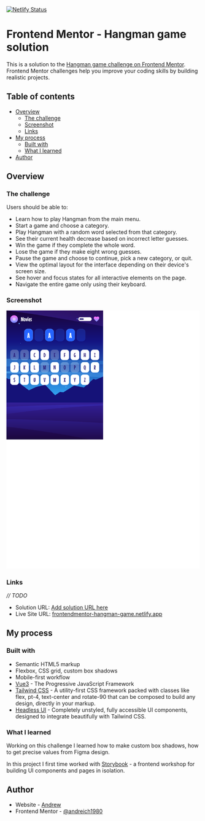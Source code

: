 [![Netlify Status](https://api.netlify.com/api/v1/badges/e7084e48-f1ab-4cc0-a868-ff656fc0a29c/deploy-status)](https://app.netlify.com/sites/frontendmentor-hangman-game/deploys)

# Frontend Mentor - Hangman game solution

This is a solution to the [Hangman game challenge on Frontend Mentor](https://www.frontendmentor.io/challenges/hangman-game-rsQiSVLGWn). 
Frontend Mentor challenges help you improve your coding skills by building realistic projects. 

## Table of contents

- [Overview](#overview)
  - [The challenge](#the-challenge)
  - [Screenshot](#screenshot)
  - [Links](#links)
- [My process](#my-process)
  - [Built with](#built-with)
  - [What I learned](#what-i-learned)
- [Author](#author)

## Overview

### The challenge

Users should be able to:

- Learn how to play Hangman from the main menu.
- Start a game and choose a category.
- Play Hangman with a random word selected from that category.
- See their current health decrease based on incorrect letter guesses.
- Win the game if they complete the whole word.
- Lose the game if they make eight wrong guesses.
- Pause the game and choose to continue, pick a new category, or quit.
- View the optimal layout for the interface depending on their device's screen size.
- See hover and focus states for all interactive elements on the page.
- Navigate the entire game only using their keyboard.

### Screenshot

![](./screenshot.png)

### Links

*// TODO*

- Solution URL: [Add solution URL here](https://your-solution-url.com)
- Live Site URL: [frontendmentor-hangman-game.netlify.app](https://frontendmentor-hangman-game.netlify.app/)

## My process

### Built with

- Semantic HTML5 markup
- Flexbox, CSS grid, custom box shadows
- Mobile-first workflow
- [Vue3](https://vuejs.org/) - The Progressive JavaScript Framework
- [Tailwind CSS](https://tailwindcss.com/) - A utility-first CSS framework packed with classes like flex, pt-4, text-center and rotate-90 that can be composed to build any design, directly in your markup.
- [Headless UI](https://headlessui.com/) - Completely unstyled, fully accessible UI components, designed to integrate beautifully with Tailwind CSS.

### What I learned

Working on this challenge I learned how to make custom box shadows, how to get precise values from Figma design.

In this project I first time worked with [Storybook](https://storybook.js.org/) - a frontend workshop for building UI components and pages in isolation.

## Author

- Website - [Andrew](https://ap2.dev)
- Frontend Mentor - [@andreich1980](https://www.frontendmentor.io/profile/andreich1980)

